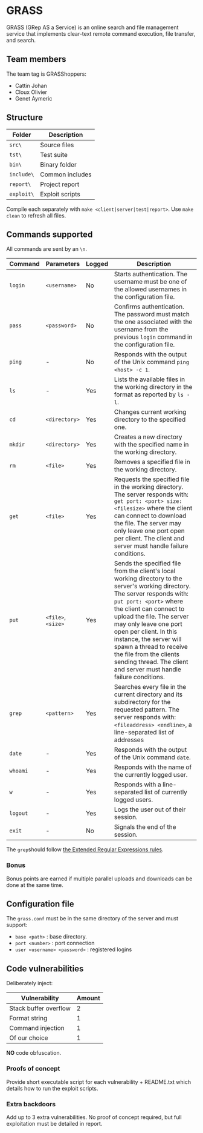 # GRASS

GRASS (GRep AS a Service) is an online search and file management service that implements clear-text remote command execution, file transfer, and search.

## Team members

The team tag is GRASShoppers:

 * Cattin Johan
 * Cloux Olivier
 * Genet Aymeric

## Structure

| Folder     | Description  |
|------------|--------------|
| `src\`     | Source files |
| `tst\`     | Test suite |
| `bin\`     | Binary folder |
| `include\` | Common includes |
| `report\`  | Project report |
| `exploit\` | Exploit scripts |

Compile each separately with `make <client|server|test|report>`. Use `make clean` to refresh all files.

## Commands supported

All commands are sent by an `\n`.

| Command  |     Parameters     | Logged | Description |
|----------|--------------------|--------|-------------|
| `login`  | `<username>`       | No  | Starts authentication. The username must be one of the allowed usernames in the configuration file. |
| `pass`   | `<password>`       | No  | Confirms authentication. The password must match the one associated with the username from the previous `login` command in the configuration file. |
| `ping`   | -                  | No  | Responds with the output of the Unix command `ping <host> -c 1`. |
| `ls`     | -                  | Yes | Lists the available files in the working directory in the format as reported by `ls -l`. |
| `cd`     | `<directory>`      | Yes | Changes current working directory to the specified one. |
| `mkdir`  | `<directory>`      | Yes | Creates a new directory with the specified name in the working directory. |
| `rm`     | `<file>`           | Yes | Removes a specified file in the working directory. |
| `get`    | `<file>`           | Yes | Requests the specified file in the working directory. The server responds with: `get port: <port> size: <filesize>` where the client can connect to download the file. The server may only leave one port open per client. The client and server must handle failure conditions. |
| `put`    | `<file>`, `<size>` | Yes | Sends the specified file from the client's local working directory to the server's working directory. The server responds with: `put port: <port>` where the client can connect to upload the file. The server may only leave one port open per client. In this instance, the server will spawn a thread to receive the file from the clients sending thread. The client and server must handle failure conditions. |
| `grep`   | `<pattern>`        | Yes | Searches every file in the current directory and its subdirectory for the requested pattern. The server responds with: `<fileaddress> <endline>`, a line-separated list of addresses  |
| `date`   | -                  | Yes | Responds with the output of the Unix command `date`. |
| `whoami` | -                  | Yes | Responds with the name of the currently logged user. |
| `w`      | -                  | Yes | Responds with a line-separated list of currently logged users. |
| `logout` | -                  | Yes | Logs the user out of their session. |
| `exit`   | -                  | No  | Signals the end of the session. |

The `grep`should follow [the Extended Regular Expressions rules](https://www.gnu.org/software/grep/manual/html_node/Regular-Expressions.html).

### Bonus

Bonus points are earned if multiple parallel uploads and downloads can be done at the same time.

## Configuration file

The `grass.conf` must be in the same directory of the server and must support:

 * `base <path>` : base directory.
 * `port <number>` : port connection
 * `user <username> <password>` : registered logins

## Code vulnerabilities

Deliberately inject:

|      Vulnerability    | Amount |
|-----------------------|--------|
| Stack buffer overflow |   2    |
| Format string         |   1    |
| Command injection     |   1    |
| Of our choice         |   1    |

**NO** code obfuscation.

### Proofs of concept

Provide short executable script for each vulnerability + README.txt which details how to run the exploit scripts.

### Extra backdoors

Add up to 3 extra vulnerabilities. No proof of concept required, but full exploitation must be detailed in report.